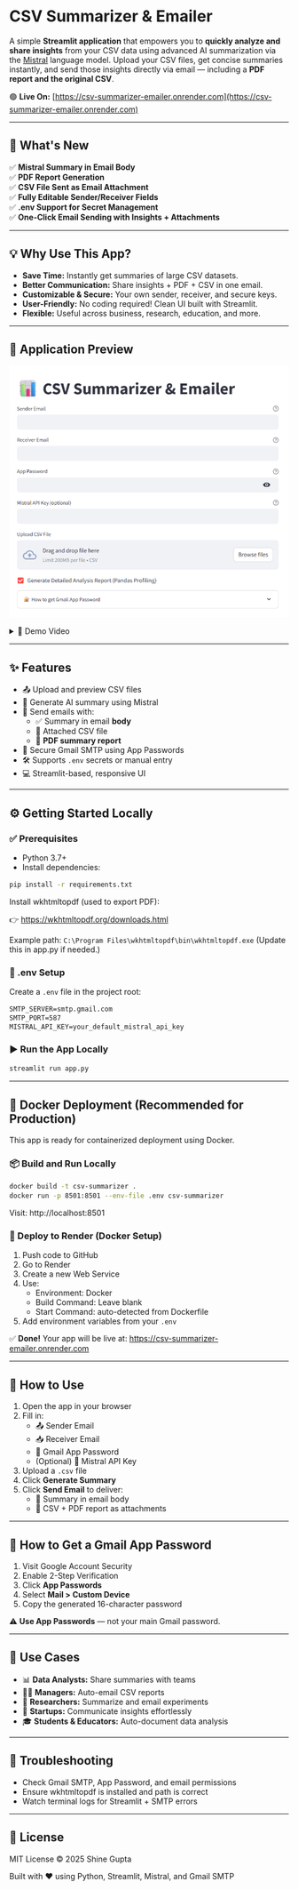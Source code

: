 # CSV Summarizer & Emailer

A simple **Streamlit application** that empowers you to **quickly analyze and share insights** from your CSV data using advanced AI summarization via the [Mistral](https://mistral.ai/) language model. Upload your CSV files, get concise summaries instantly, and send those insights directly via email — including a **PDF report and the original CSV**.

🟢 **Live On:** [https://csv-summarizer-emailer.onrender.com](https://csv-summarizer-emailer.onrender.com)

---

## 🚀 What's New

✅ **Mistral Summary in Email Body**  
✅ **PDF Report Generation**  
✅ **CSV File Sent as Email Attachment**  
✅ **Fully Editable Sender/Receiver Fields**  
✅ **.env Support for Secret Management**  
✅ **One-Click Email Sending with Insights + Attachments**  

---

## 💡 Why Use This App?

- **Save Time:** Instantly get summaries of large CSV datasets.
- **Better Communication:** Share insights + PDF + CSV in one email.
- **Customizable & Secure:** Your own sender, receiver, and secure keys.
- **User-Friendly:** No coding required! Clean UI built with Streamlit.
- **Flexible:** Useful across business, research, education, and more.

---

## 📸 Application Preview

![Streamlit CSV Summarizer UI Screenshot](https://github.com/Shine-5705/csv-monitor-summarizer/blob/main/assets/image.png)

<details>
<summary>🎥 Demo Video</summary>

![CSV Summarizer Demo Video🎥](https://github.com/Shine-5705/csv-monitor-summarizer/blob/main/assets/thumbnail.png)(https://youtu.be/-lqke84Vpug)

</details>

---

## ✨ Features

- 📤 Upload and preview CSV files
- 🤖 Generate AI summary using Mistral
- 📧 Send emails with:
  - ✅ Summary in email **body**
  - 📎 Attached CSV file
  - 📄 **PDF summary report**
- 🔐 Secure Gmail SMTP using App Passwords
- 🛠️ Supports `.env` secrets or manual entry
- 💻 Streamlit-based, responsive UI

---

## ⚙️ Getting Started Locally

### ✅ Prerequisites

- Python 3.7+
- Install dependencies:

```bash
pip install -r requirements.txt
```

Install wkhtmltopdf (used to export PDF):

👉 https://wkhtmltopdf.org/downloads.html

Example path: `C:\Program Files\wkhtmltopdf\bin\wkhtmltopdf.exe`
(Update this in app.py if needed.)

### 📁 .env Setup
Create a `.env` file in the project root:

```env
SMTP_SERVER=smtp.gmail.com
SMTP_PORT=587
MISTRAL_API_KEY=your_default_mistral_api_key
```

### ▶️ Run the App Locally
```bash
streamlit run app.py
```

---

## 🐳 Docker Deployment (Recommended for Production)

This app is ready for containerized deployment using Docker.

### 📦 Build and Run Locally
```bash
docker build -t csv-summarizer .
docker run -p 8501:8501 --env-file .env csv-summarizer
```
Visit: http://localhost:8501

### 🚀 Deploy to Render (Docker Setup)

1. Push code to GitHub
2. Go to Render
3. Create a new Web Service
4. Use:
   - Environment: Docker
   - Build Command: Leave blank
   - Start Command: auto-detected from Dockerfile
5. Add environment variables from your `.env`

✅ **Done!** Your app will be live at:
https://csv-summarizer-emailer.onrender.com

---

## 🧠 How to Use

1. Open the app in your browser
2. Fill in:
   - 📤 Sender Email
   - 📥 Receiver Email
   - 🔑 Gmail App Password
   - (Optional) 🧠 Mistral API Key
3. Upload a `.csv` file
4. Click **Generate Summary**
5. Click **Send Email** to deliver:
   - 📄 Summary in email body
   - 📎 CSV + PDF report as attachments

---

## 🔐 How to Get a Gmail App Password

1. Visit Google Account Security
2. Enable 2-Step Verification
3. Click **App Passwords**
4. Select **Mail > Custom Device**
5. Copy the generated 16-character password

⚠️ **Use App Passwords** — not your main Gmail password.

---

## 💼 Use Cases

- 📊 **Data Analysts:** Share summaries with teams
- 🧑‍💼 **Managers:** Auto-email CSV reports
- 🧪 **Researchers:** Summarize and email experiments
- 🚀 **Startups:** Communicate insights effortlessly
- 🎓 **Students & Educators:** Auto-document data analysis

---

## 🐛 Troubleshooting

- Check Gmail SMTP, App Password, and email permissions
- Ensure wkhtmltopdf is installed and path is correct
- Watch terminal logs for Streamlit + SMTP errors

---

## 📝 License

MIT License © 2025 Shine Gupta

Built with ❤️ using Python, Streamlit, Mistral, and Gmail SMTP